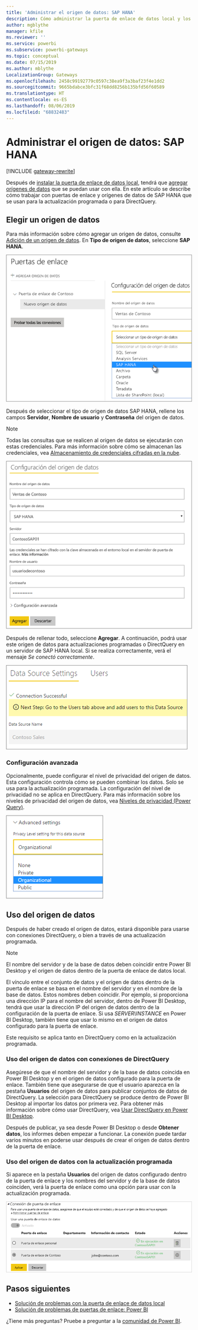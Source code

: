 ```yaml
---
title: 'Administrar el origen de datos: SAP HANA'
description: Cómo administrar la puerta de enlace de datos local y los orígenes de datos que pertenecen a esa puerta de enlace. Este artículo es específico de SAP HANA.
author: mgblythe
manager: kfile
ms.reviewer: ''
ms.service: powerbi
ms.subservice: powerbi-gateways
ms.topic: conceptual
ms.date: 07/15/2019
ms.author: mblythe
LocalizationGroup: Gateways
ms.openlocfilehash: 2458c99192779c0597c38ea9f3a3baf23f4e1dd2
ms.sourcegitcommit: 9665bdabce3bfc31f68dd8256b135bfd56f60589
ms.translationtype: HT
ms.contentlocale: es-ES
ms.lasthandoff: 08/06/2019
ms.locfileid: "68832483"
---
```

# <a name="manage-your-data-source---sap-hana"></a>Administrar el origen de datos: SAP HANA

[!INCLUDE [gateway-rewrite](includes/gateway-rewrite.md)]

Después de [instalar la puerta de enlace de datos local](/data-integration/gateway/service-gateway-install), tendrá que [agregar orígenes de datos](service-gateway-data-sources.md#add-a-data-source) que se puedan usar con ella. En este artículo se describe cómo trabajar con puertas de enlace y orígenes de datos de SAP HANA que se usan para la actualización programada o para DirectQuery.

## <a name="add-a-data-source"></a>Elegir un origen de datos

Para más información sobre cómo agregar un origen de datos, consulte [Adición de un origen de datos](service-gateway-data-sources.md#add-a-data-source). En **Tipo de origen de datos**, seleccione **SAP HANA**.

![Adición del origen de datos SAP HANA](media/service-gateway-enterprise-manage-sap/datasourcesettings2-sap.png)

Después de seleccionar el tipo de origen de datos SAP HANA, rellene los campos **Servidor**, **Nombre de usuario** y **Contraseña** del origen de datos.

> [!NOTE]
> Todas las consultas que se realicen al origen de datos se ejecutarán con estas credenciales. Para más información sobre cómo se almacenan las credenciales, vea [Almacenamiento de credenciales cifradas en la nube](service-gateway-data-sources.md#store-encrypted-credentials-in-the-cloud).

![Rellene la configuración del origen de datos](media/service-gateway-enterprise-manage-sap/datasourcesettings3-sap.png)

Después de rellenar todo, seleccione **Agregar**. A continuación, podrá usar este origen de datos para actualizaciones programadas o DirectQuery en un servidor de SAP HANA local. Si se realiza correctamente, verá el mensaje *Se conectó correctamente*.

![Representación del estado de conexión](media/service-gateway-enterprise-manage-sap/datasourcesettings4.png)

### <a name="advanced-settings"></a>Configuración avanzada

Opcionalmente, puede configurar el nivel de privacidad del origen de datos. Esta configuración controla cómo se pueden combinar los datos. Solo se usa para la actualización programada. La configuración del nivel de privacidad no se aplica en DirectQuery. Para más información sobre los niveles de privacidad del origen de datos, vea [Niveles de privacidad (Power Query)](https://support.office.com/article/Privacy-levels-Power-Query-CC3EDE4D-359E-4B28-BC72-9BEE7900B540).

![Establecimiento del nivel de privacidad](media/service-gateway-enterprise-manage-sap/datasourcesettings9.png)

## <a name="use-the-data-source"></a>Uso del origen de datos

Después de haber creado el origen de datos, estará disponible para usarse con conexiones DirectQuery, o bien a través de una actualización programada.

> [!NOTE]
> El nombre del servidor y de la base de datos deben coincidir entre Power BI Desktop y el origen de datos dentro de la puerta de enlace de datos local.

El vínculo entre el conjunto de datos y el origen de datos dentro de la puerta de enlace se basa en el nombre del servidor y en el nombre de la base de datos. Estos nombres deben coincidir. Por ejemplo, si proporciona una dirección IP para el nombre del servidor, dentro de Power BI Desktop, tendrá que usar la dirección IP del origen de datos dentro de la configuración de la puerta de enlace. Si usa *SERVER\INSTANCE* en Power BI Desktop, también tiene que usar lo mismo en el origen de datos configurado para la puerta de enlace.

Este requisito se aplica tanto en DirectQuery como en la actualización programada.

### <a name="use-the-data-source-with-directquery-connections"></a>Uso del origen de datos con conexiones de DirectQuery

Asegúrese de que el nombre del servidor y de la base de datos coincida en Power BI Desktop y en el origen de datos configurado para la puerta de enlace. También tiene que asegurarse de que el usuario aparezca en la pestaña **Usuarios** del origen de datos para publicar conjuntos de datos de DirectQuery. La selección para DirectQuery se produce dentro de Power BI Desktop al importar los datos por primera vez. Para obtener más información sobre cómo usar DirectQuery, vea [Usar DirectQuery en Power BI Desktop](desktop-use-directquery.md).

Después de publicar, ya sea desde Power BI Desktop o desde **Obtener datos**, los informes deben empezar a funcionar. La conexión puede tardar varios minutos en poderse usar después de crear el origen de datos dentro de la puerta de enlace.

### <a name="use-the-data-source-with-scheduled-refresh"></a>Uso del origen de datos con la actualización programada

Si aparece en la pestaña **Usuarios** del origen de datos configurado dentro de la puerta de enlace y los nombres del servidor y de la base de datos coinciden, verá la puerta de enlace como una opción para usar con la actualización programada.

![Representación de los usuarios](media/service-gateway-enterprise-manage-sap/powerbi-gateway-enterprise-schedule-refresh.png)

## <a name="next-steps"></a>Pasos siguientes

* [Solución de problemas con la puerta de enlace de datos local](/data-integration/gateway/service-gateway-tshoot)
* [Solución de problemas de puertas de enlace: Power BI](service-gateway-onprem-tshoot.md) 

¿Tiene más preguntas? Pruebe a preguntar a la [comunidad de Power BI](http://community.powerbi.com/).

